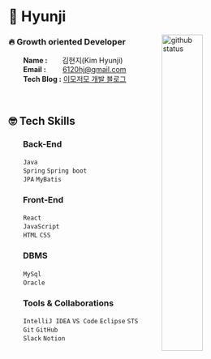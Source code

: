 # 🥕 Hyunji

<img width="40%" align="right" alt="github status" src="https://github-readme-stats.vercel.app/api?username=hj0216&show_icons=true&hide_border=true&theme=swift" />

### 🔥 Growth oriented Developer
&emsp;&ensp;&nbsp; <b>Name :</b> &emsp;&ensp; 김현지(Kim Hyunji) <br/>
&emsp;&ensp;&nbsp; <b>Email :</b> &emsp;&ensp;&nbsp; 6120hj@gmail.com <br/>
&emsp;&ensp;&nbsp; <b>Tech Blog :</b> [이모저모 개발 블로그](https://hj0216.tistory.com/) <br/>

<br/>

## 🤓 Tech Skills
### &emsp;&ensp; Back-End
&emsp;&ensp;&nbsp; `Java` <br/>
&emsp;&ensp;&nbsp; `Spring` `Spring boot` <br/>
&emsp;&ensp;&nbsp; `JPA` `MyBatis`

### &emsp;&ensp; Front-End
&emsp;&ensp;&nbsp; `React` <br/>
&emsp;&ensp;&nbsp; `JavaScript` <br/>
&emsp;&ensp;&nbsp; `HTML` `CSS`

### &emsp;&ensp; DBMS
&emsp;&ensp;&nbsp; `MySql` <br/>
&emsp;&ensp;&nbsp; `Oracle`

### &emsp;&ensp; Tools & Collaborations
&emsp;&ensp;&nbsp; `IntelliJ IDEA` `VS Code` `Eclipse` `STS` <br/>
&emsp;&ensp;&nbsp; `Git` `GitHub` <br/>
&emsp;&ensp;&nbsp; `Slack` `Notion`



<!--
~ 231002

## Hyunji

<img width="45%" align="right" alt="github status" src="https://github-readme-stats.vercel.app/api?username=hj0216&show_icons=true&hide_border=true" />

### Growth oriented Developer 🔥
- 📚 [Tech Blog](https://hj0216.tistory.com/)
- 📧 6120hj@gamil.com
- 🤹‍♀️ Team Project <br/>
 [🚵‍♀️마실가실](https://drive.google.com/file/d/1yE4Iu6oACo75pvtULz1KdgSpoBO4l3ZC/view?usp=sharing), [👼한걸음](https://drive.google.com/file/d/1PVMc8o_FUc5XMZ-5ND9WrPPKa5aAjvWL/view?usp=sharing)

<br/>



### Stacks ✍️

<p>

<img width="40%" align="right" alt="boj status" src="http://mazassumnida.wtf/api/v2/generate_badge?boj=hj0216"/>
  
  <img src="https://img.shields.io/badge/JAVA-007396?style=for-the-badge&logo=java&logoColor=white">
  <img src="https://img.shields.io/badge/Spring-6DB33F?style=for-the-badge&logo=Spring&logoColor=white">
  <br/>
  <img src="https://img.shields.io/badge/oracle-F80000?style=for-the-badge&logo=oracle&logoColor=white">
  <img src="https://img.shields.io/badge/mysql-4479A1?style=for-the-badge&logo=mysql&logoColor=white">
  <br />
  <img src="https://img.shields.io/badge/react-61DAFB?style=for-the-badge&logo=react&logoColor=black">
  <img src="https://img.shields.io/badge/javascript-F7DF1E?style=for-the-badge&logo=javascript&logoColor=black">
  <img src="https://img.shields.io/badge/html-E34F26?style=for-the-badge&logo=html5&logoColor=white">
  <img src="https://img.shields.io/badge/css-1572B6?style=for-the-badge&logo=css3&logoColor=white">
  <br />
  <img src="https://img.shields.io/badge/github-181717?style=for-the-badge&logo=github&logoColor=white">

</p>



Original

✨ _special_ ✨ repository because its `README.md` (this file) appears on your GitHub profile.

Here are some ideas to get you started:

- 🔭 I’m currently working on ...
- 🌱 I’m currently learning ...
- 👯 I’m looking to collaborate on ...
- 🤔 I’m looking for help with ...
- 💬 Ask me about ...
- 📫 How to reach me: ...
- 😄 Pronouns: ...
- ⚡ Fun fact: ...
  
-->
